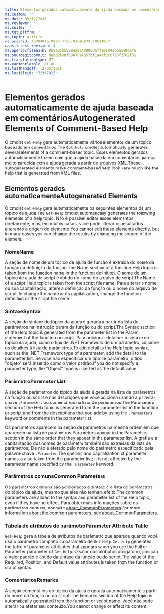 ```yaml
---
title: Elementos gerados automaticamente da ajuda baseada em comentários | Microsoft Docs
ms.custom: ''
ms.date: 09/12/2016
ms.reviewer: ''
ms.suite: ''
ms.tgt_pltfrm: ''
ms.topic: article
ms.assetid: 2a7098fe-0854-4fbb-83e9-073c20b299c7
caps.latest.revision: 4
ms.openlocfilehash: 0b8a32b5588e29148800daff8e104abba548eaf6
ms.sourcegitcommit: debd2b38fb8070a7357bf1a4bf9cc736f3702f31
ms.translationtype: MT
ms.contentlocale: pt-BR
ms.lasthandoff: 12/05/2019
ms.locfileid: "72367825"
---
```

# <a name="autogenerated-elements-of-comment-based-help"></a><span data-ttu-id="98234-102">Elementos gerados automaticamente de ajuda baseada em comentários</span><span class="sxs-lookup"><span data-stu-id="98234-102">Autogenerated Elements of Comment-Based Help</span></span>

<span data-ttu-id="98234-103">O cmdlet `Get-Help` gera automaticamente vários elementos de um tópico baseado em comentários.</span><span class="sxs-lookup"><span data-stu-id="98234-103">The `Get-Help` cmdlet automatically generates several elements of a comment-based topic.</span></span> <span data-ttu-id="98234-104">Esses elementos gerados automaticamente fazem com que a ajuda baseada em comentários pareça muito parecida com a ajuda gerada a partir de arquivos XML.</span><span class="sxs-lookup"><span data-stu-id="98234-104">These autogenerated elements make comment-based help look very much like the help that is generated from XML files.</span></span>

## <a name="autogenerated-elements"></a><span data-ttu-id="98234-105">Elementos gerados automaticamente</span><span class="sxs-lookup"><span data-stu-id="98234-105">Autogenerated Elements</span></span>

<span data-ttu-id="98234-106">O cmdlet `Get-Help` gera automaticamente os seguintes elementos de um tópico da ajuda.</span><span class="sxs-lookup"><span data-stu-id="98234-106">The `Get-Help` cmdlet automatically generates the following elements of a help topic.</span></span> <span data-ttu-id="98234-107">Não é possível editar esses elementos diretamente, mas, em muitos casos, você pode alterar os resultados alterando a origem do elemento.</span><span class="sxs-lookup"><span data-stu-id="98234-107">You cannot edit these elements directly, but in many cases you can change the results by changing the source of the element.</span></span>

### <a name="name"></a><span data-ttu-id="98234-108">Nome</span><span class="sxs-lookup"><span data-stu-id="98234-108">Name</span></span>

<span data-ttu-id="98234-109">A seção de nome de um tópico de ajuda de função é extraída do nome da função na definição da função.</span><span class="sxs-lookup"><span data-stu-id="98234-109">The Name section of a function Help topic is taken from the function name in the function definition.</span></span> <span data-ttu-id="98234-110">O nome de um tópico de ajuda de script é obtido do nome do arquivo de script.</span><span class="sxs-lookup"><span data-stu-id="98234-110">The Name of a script Help topic is taken from the script file name.</span></span> <span data-ttu-id="98234-111">Para alterar o nome ou sua capitalização, altere a definição da função ou o nome do arquivo de script.</span><span class="sxs-lookup"><span data-stu-id="98234-111">To change the name or its capitalization, change the function definition or the script file name.</span></span>

### <a name="syntax"></a><span data-ttu-id="98234-112">Sintaxe</span><span class="sxs-lookup"><span data-stu-id="98234-112">Syntax</span></span>

<span data-ttu-id="98234-113">A seção de sintaxe do tópico da ajuda é gerada a partir da lista de parâmetros na instrução param da função ou do script.</span><span class="sxs-lookup"><span data-stu-id="98234-113">The Syntax section of the Help topic is generated from the parameter list in the Param statement of the function or script.</span></span> <span data-ttu-id="98234-114">Para adicionar detalhes à sintaxe do tópico da ajuda, como o tipo de .NET Framework de um parâmetro, adicione os detalhes à lista de parâmetros.</span><span class="sxs-lookup"><span data-stu-id="98234-114">To add detail to the Help topic syntax, such as the .NET Framework type of a parameter, add the detail to the parameter list.</span></span> <span data-ttu-id="98234-115">Se você não especificar um tipo de parâmetro, o tipo "objeto" será inserido como o valor padrão.</span><span class="sxs-lookup"><span data-stu-id="98234-115">If you do not specify a parameter type, the "Object" type is inserted as the default value.</span></span>

### <a name="parameter-list"></a><span data-ttu-id="98234-116">Parâmetro</span><span class="sxs-lookup"><span data-stu-id="98234-116">Parameter List</span></span>

<span data-ttu-id="98234-117">A seção de parâmetros do tópico da ajuda é gerada na lista de parâmetros na função ou script e nas descrições que você adiciona usando a palavra-chave `.Parameters` ou comentários na lista de parâmetros.</span><span class="sxs-lookup"><span data-stu-id="98234-117">The Parameters section of the Help topic is generated from the parameter list in the function or script and from the descriptions that you add by using the `.Parameters` keyword or comments in the parameter list.</span></span>

<span data-ttu-id="98234-118">Os parâmetros aparecem na seção de parâmetros na mesma ordem em que aparecem na lista de parâmetros.</span><span class="sxs-lookup"><span data-stu-id="98234-118">Parameters appear in the Parameters section in the same order that they appear in the parameter list.</span></span> <span data-ttu-id="98234-119">A grafia e a capitalização dos nomes de parâmetro também são extraídas da lista de parâmetros; Ele não é afetado pelo nome do parâmetro especificado pela palavra-chave `.Parameter`.</span><span class="sxs-lookup"><span data-stu-id="98234-119">The spelling and capitalization of parameter names is also taken from the parameter list; it is not affected by the parameter name specified by the `.Parameter` keyword.</span></span>

### <a name="common-parameters"></a><span data-ttu-id="98234-120">Parâmetros comuns</span><span class="sxs-lookup"><span data-stu-id="98234-120">Common Parameters</span></span>

<span data-ttu-id="98234-121">Os parâmetros comuns são adicionados à sintaxe e à lista de parâmetros do tópico da ajuda, mesmo que eles não tenham efeito.</span><span class="sxs-lookup"><span data-stu-id="98234-121">The common parameters are added to the syntax and parameter list of the Help topic, even if they have no effect.</span></span> <span data-ttu-id="98234-122">Para obter mais informações sobre os parâmetros comuns, consulte [about_CommonParameters](/powershell/module/microsoft.powershell.core/about/about_commonparameters).</span><span class="sxs-lookup"><span data-stu-id="98234-122">For more information about the common parameters, see [about_CommonParameters](/powershell/module/microsoft.powershell.core/about/about_commonparameters).</span></span>

### <a name="parameter-attribute-table"></a><span data-ttu-id="98234-123">Tabela de atributos de parâmetro</span><span class="sxs-lookup"><span data-stu-id="98234-123">Parameter Attribute Table</span></span>

<span data-ttu-id="98234-124">`Get-Help` gera a tabela de atributos de parâmetro que aparece quando você usa o parâmetro completo ou parâmetro de `Get-Help`.</span><span class="sxs-lookup"><span data-stu-id="98234-124">`Get-Help` generates the table of parameter attributes that appears when you use the Full or Parameter parameter of `Get-Help`.</span></span> <span data-ttu-id="98234-125">O valor dos atributos obrigatório, posição e valor padrão é obtido da sintaxe da função ou do script.</span><span class="sxs-lookup"><span data-stu-id="98234-125">The value of the Required, Position, and Default value attributes is taken from the function or script syntax.</span></span>

### <a name="remarks"></a><span data-ttu-id="98234-126">Comentários</span><span class="sxs-lookup"><span data-stu-id="98234-126">Remarks</span></span>

<span data-ttu-id="98234-127">A seção comentários do tópico da ajuda é gerada automaticamente a partir do nome da função ou do script.</span><span class="sxs-lookup"><span data-stu-id="98234-127">The Remarks section of the Help topic is automatically generated from the function or script name.</span></span> <span data-ttu-id="98234-128">Você não pode alterar ou afetar seu conteúdo.</span><span class="sxs-lookup"><span data-stu-id="98234-128">You cannot change or affect its content.</span></span>
